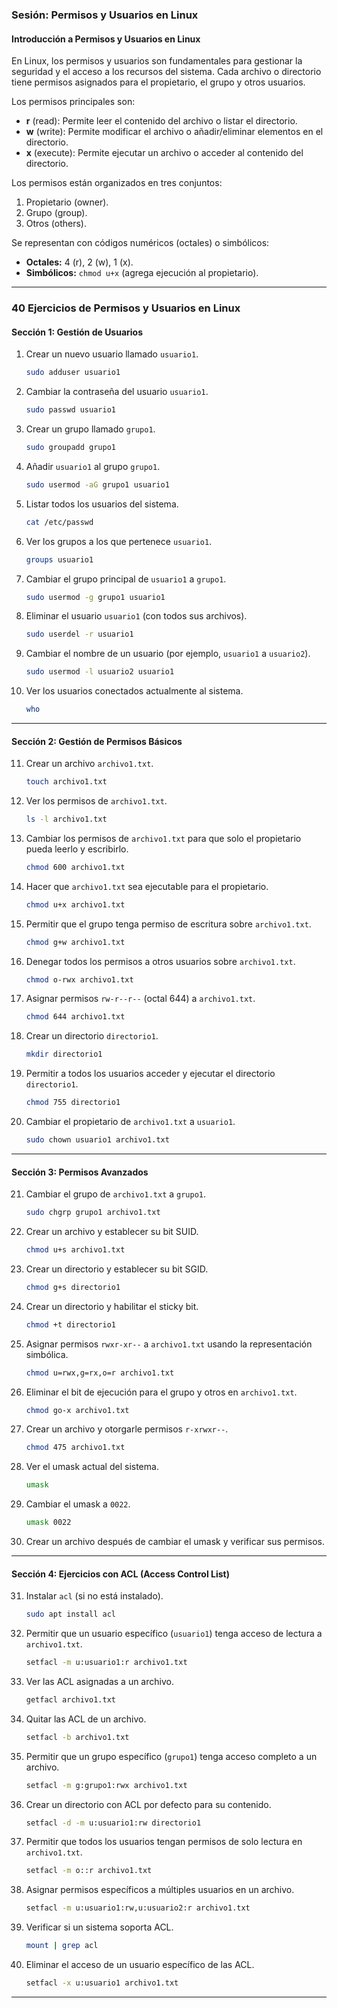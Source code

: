 ### **Sesión: Permisos y Usuarios en Linux**

#### **Introducción a Permisos y Usuarios en Linux**

En Linux, los permisos y usuarios son fundamentales para gestionar la seguridad y el acceso a los recursos del sistema. Cada archivo o directorio tiene permisos asignados para el propietario, el grupo y otros usuarios. 

Los permisos principales son:
- **r** (read): Permite leer el contenido del archivo o listar el directorio.
- **w** (write): Permite modificar el archivo o añadir/eliminar elementos en el directorio.
- **x** (execute): Permite ejecutar un archivo o acceder al contenido del directorio.

Los permisos están organizados en tres conjuntos:
1. Propietario (owner).
2. Grupo (group).
3. Otros (others).

Se representan con códigos numéricos (octales) o simbólicos:
- **Octales:** 4 (r), 2 (w), 1 (x).
- **Simbólicos:** `chmod u+x` (agrega ejecución al propietario).

---

### **40 Ejercicios de Permisos y Usuarios en Linux**

#### **Sección 1: Gestión de Usuarios**
1. Crear un nuevo usuario llamado `usuario1`.
   ```bash
   sudo adduser usuario1
   ```
2. Cambiar la contraseña del usuario `usuario1`.
   ```bash
   sudo passwd usuario1
   ```
3. Crear un grupo llamado `grupo1`.
   ```bash
   sudo groupadd grupo1
   ```
4. Añadir `usuario1` al grupo `grupo1`.
   ```bash
   sudo usermod -aG grupo1 usuario1
   ```
5. Listar todos los usuarios del sistema.
   ```bash
   cat /etc/passwd
   ```
6. Ver los grupos a los que pertenece `usuario1`.
   ```bash
   groups usuario1
   ```
7. Cambiar el grupo principal de `usuario1` a `grupo1`.
   ```bash
   sudo usermod -g grupo1 usuario1
   ```
8. Eliminar el usuario `usuario1` (con todos sus archivos).
   ```bash
   sudo userdel -r usuario1
   ```
9. Cambiar el nombre de un usuario (por ejemplo, `usuario1` a `usuario2`).
   ```bash
   sudo usermod -l usuario2 usuario1
   ```
10. Ver los usuarios conectados actualmente al sistema.
    ```bash
    who
    ```

---

#### **Sección 2: Gestión de Permisos Básicos**
11. Crear un archivo `archivo1.txt`.
    ```bash
    touch archivo1.txt
    ```
12. Ver los permisos de `archivo1.txt`.
    ```bash
    ls -l archivo1.txt
    ```
13. Cambiar los permisos de `archivo1.txt` para que solo el propietario pueda leerlo y escribirlo.
    ```bash
    chmod 600 archivo1.txt
    ```
14. Hacer que `archivo1.txt` sea ejecutable para el propietario.
    ```bash
    chmod u+x archivo1.txt
    ```
15. Permitir que el grupo tenga permiso de escritura sobre `archivo1.txt`.
    ```bash
    chmod g+w archivo1.txt
    ```
16. Denegar todos los permisos a otros usuarios sobre `archivo1.txt`.
    ```bash
    chmod o-rwx archivo1.txt
    ```
17. Asignar permisos `rw-r--r--` (octal 644) a `archivo1.txt`.
    ```bash
    chmod 644 archivo1.txt
    ```
18. Crear un directorio `directorio1`.
    ```bash
    mkdir directorio1
    ```
19. Permitir a todos los usuarios acceder y ejecutar el directorio `directorio1`.
    ```bash
    chmod 755 directorio1
    ```
20. Cambiar el propietario de `archivo1.txt` a `usuario1`.
    ```bash
    sudo chown usuario1 archivo1.txt
    ```

---

#### **Sección 3: Permisos Avanzados**
21. Cambiar el grupo de `archivo1.txt` a `grupo1`.
    ```bash
    sudo chgrp grupo1 archivo1.txt
    ```
22. Crear un archivo y establecer su bit SUID.
    ```bash
    chmod u+s archivo1.txt
    ```
23. Crear un directorio y establecer su bit SGID.
    ```bash
    chmod g+s directorio1
    ```
24. Crear un directorio y habilitar el sticky bit.
    ```bash
    chmod +t directorio1
    ```
25. Asignar permisos `rwxr-xr--` a `archivo1.txt` usando la representación simbólica.
    ```bash
    chmod u=rwx,g=rx,o=r archivo1.txt
    ```
26. Eliminar el bit de ejecución para el grupo y otros en `archivo1.txt`.
    ```bash
    chmod go-x archivo1.txt
    ```
27. Crear un archivo y otorgarle permisos `r-xrwxr--`.
    ```bash
    chmod 475 archivo1.txt
    ```
28. Ver el umask actual del sistema.
    ```bash
    umask
    ```
29. Cambiar el umask a `0022`.
    ```bash
    umask 0022
    ```
30. Crear un archivo después de cambiar el umask y verificar sus permisos.

---

#### **Sección 4: Ejercicios con ACL (Access Control List)**
31. Instalar `acl` (si no está instalado).
    ```bash
    sudo apt install acl
    ```
32. Permitir que un usuario específico (`usuario1`) tenga acceso de lectura a `archivo1.txt`.
    ```bash
    setfacl -m u:usuario1:r archivo1.txt
    ```
33. Ver las ACL asignadas a un archivo.
    ```bash
    getfacl archivo1.txt
    ```
34. Quitar las ACL de un archivo.
    ```bash
    setfacl -b archivo1.txt
    ```
35. Permitir que un grupo específico (`grupo1`) tenga acceso completo a un archivo.
    ```bash
    setfacl -m g:grupo1:rwx archivo1.txt
    ```
36. Crear un directorio con ACL por defecto para su contenido.
    ```bash
    setfacl -d -m u:usuario1:rw directorio1
    ```
37. Permitir que todos los usuarios tengan permisos de solo lectura en `archivo1.txt`.
    ```bash
    setfacl -m o::r archivo1.txt
    ```
38. Asignar permisos específicos a múltiples usuarios en un archivo.
    ```bash
    setfacl -m u:usuario1:rw,u:usuario2:r archivo1.txt
    ```
39. Verificar si un sistema soporta ACL.
    ```bash
    mount | grep acl
    ```
40. Eliminar el acceso de un usuario específico de las ACL.
    ```bash
    setfacl -x u:usuario1 archivo1.txt
    ```

---
